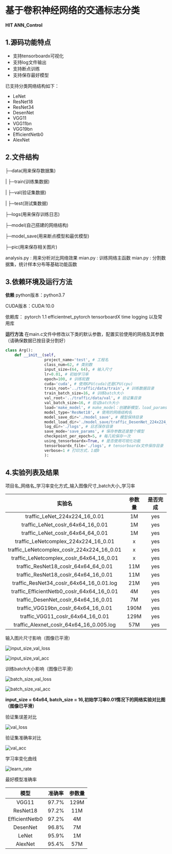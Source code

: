 # 基于卷积神经网络的交通标志分类

**HIT ANN_Control**

## 1.源码功能特点

- 支持tensorboardx可视化
- 支持log文件输出
- 支持断点训练
- 支持保存最好模型

已支持分类网络结构如下：

- LeNet
- ResNet18
- ResNet34
- DesenNet
- VGG11
- VGG11bn
- VGG19bn
- EfficientNetb0
- AlexNet

## 2.文件结构

├─data(用来保存数据集)

| ├─train(训练集数据)

| ├─val(验证集数据)

| ├─test(测试集数据)

├─logs(用来保存训练日志)

├─model(自己搭建的网络结构)

├─model_save(用来断点模型和最优模型)

├─pic(用来保存相关图片)

analysis.py : 用来分析对比网络效果
mian.py : 训练网络主函数
mian.py : 分割数据集，统计样本分布等基础功能函数

## 3.依赖环境及运行方法

**依赖**
python版本：python3.7

CUDA版本：CUDA:10.0

依赖库：
pytorch 1.1
efficientnet_pytorch
tensorboardX
time
logging
以及常用库

**运行方法**
在main.c文件中修改以下类的默认参数，配置实验使用的网络及其参数（请确保数据已按目录分割好）
```python
class Arg():
    def __init__(self,
                 project_name='test', # 工程名
                 class_num=62, # 类别数
                 input_size=(64, 64), # 输入尺寸
                 lr=0.01, # 初始学习率
                 epoch=100, # 训练轮数
                 cuda='cuda', # 使用GPU(cuda)还是CPU(cpu)
                 train_root='../traffic/data/train', # 训练数据目录
                 train_batch_size=16, # 训练batch大小
                 val_root='../traffic/data/val', # 验证集目录
                 val_batch_size=16, # 验证batch大小
                 load='make_model', # make_model：创建新模型，load_params：加载参数继续上次训练，load_model:加载整个模型
                 model_type='ResNet18', # 使用的网络结构名
                 model_save_dir='./model_save', # 模型保持目录
                 model_load_dir='./model_save/traffic_DesenNet_224x224_16.ckp.params.pth', # 参数加载文件模型文件
                 log_dir='./logs', # 日志保存目录
                 save_mode='save_params', # 保存参数还是整个模型
                 checkpoint_per_epoch=5, # 每几轮保存一次
                 using_tensorboardx=True, # 是否使用可视化功能
                 tensorboardx_file='./logs', # tensorboardx文件保存目录
                 verbose=1 # 打印方式，1或0
                 ):
```

## 4.实验列表及结果

项目名_网络名_学习率变化方式_输入图像尺寸_batch大小_学习率 

|实验名|参数量|是否完成|
|:----------:|:--------------:|:--------------:|
|traffic_LeNet_224x224_16_0.01|1M|yes|
|traffic_LeNet_coslr_64x64_16_0.01|1M|yes|
|traffic_LeNet_coslr_64x64_64_0.01|1M|yes|
|traffic_LeNetcomplex_224x224_16_0.01|x|yes|
|traffic_LeNetcomplex_coslr_224x224_16_0.01|x|yes|
|traffic_LeNetcomplex_coslr_64x64_16_0.01|x|yes|
|traffic_ResNet18_coslr_64x64_64_0.01|11M|yes|
|traffic_ResNet18_coslr_64x64_16_0.01|11M|yes|
|traffic_ResNet34_coslr_64x64_16_0.01.log|21M|yes|
|traffic_EfficientNetb0_coslr_64x64_16_0.01|4M|yes|
|traffic_DesenNet_coslr_64x64_16_0.01|7M|yes|
|traffic_VGG19bn_coslr_64x64_16_0.01|190M|yes|
|traffic_VGG11_coslr_64x64_16_0.01|129M|yes|
|traffic_Alexnet_coslr_64x64_16_0.005.log|57M|yes|

输入图片尺寸影响（图像已平滑）

![input_size_val_loss](https://github.com/Nrusher/classification_network/blob/master/pic/input_size_val_loss.png)

![input_size_val_acc](https://github.com/Nrusher/classification_network/blob/master/pic/input_size_val_acc.png)

训练batch大小影响（图像已平滑）

![batch_size_val_loss](https://github.com/Nrusher/classification_network/blob/master/pic/batch_size_val_loss.png)

![batch_size_val_acc](https://github.com/Nrusher/classification_network/blob/master/pic/batch_size_val_acc.png)

**input_size = 64x64, batch_size = 16,初始学习率0.01情况下的网络实验对比图（图像已平滑）**

验证集误差对比

![val_loss](https://github.com/Nrusher/classification_network/blob/master/pic/val_loss.png)

验证集准确率对比

![val_acc](https://github.com/Nrusher/classification_network/blob/master/pic/val_acc.png)

学习率变化曲线

![learn_rate](https://github.com/Nrusher/classification_network/blob/master/pic/learn_rate.png)

最好模型准确率

|模型|准确率|参数量|
|:--:|:--:|:--:|
|VGG11|97.7%|129M|
|ResNet18|97.2%|11M|
|EfficientNetb0|97.2%|4M|
|DesenNet|96.8%|7M|
|LeNet|95.9%|1M|
|AlexNet|95.4%|57M|